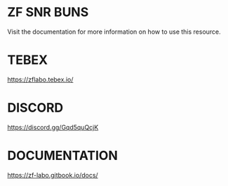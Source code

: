 # ZF SNR BUNS
Visit the documentation for more information on how to use this resource.

# TEBEX
https://zflabo.tebex.io/

# DISCORD
https://discord.gg/Gqd5quQcjK

# DOCUMENTATION
https://zf-labo.gitbook.io/docs/
